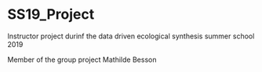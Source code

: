 # SS19_Project
Instructor project durinf the data driven ecological synthesis summer school 2019

Member of the group project 
Mathilde Besson

